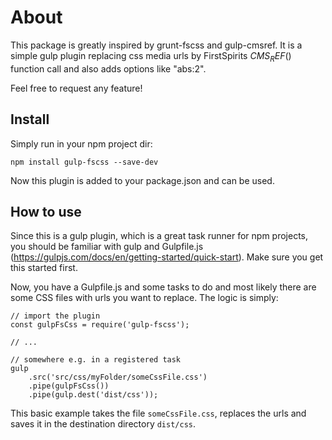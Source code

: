 # About

This package is greatly inspired by grunt-fscss and gulp-cmsref. It is a simple gulp plugin replacing css media urls by FirstSpirits $CMS_REF()$ function call and also adds options like "abs:2".

Feel free to request any feature!

## Install

Simply run in your npm project dir:
```
npm install gulp-fscss --save-dev 
```
Now this plugin is added to your package.json and can be used.

## How to use

Since this is a gulp plugin, which is a great task runner for npm projects, you should be familiar with gulp and Gulpfile.js (https://gulpjs.com/docs/en/getting-started/quick-start). Make sure you get this started first.

Now, you have a Gulpfile.js and some tasks to do and most likely there are some CSS files with urls you want to replace. The logic is simply:

```
// import the plugin
const gulpFsCss = require('gulp-fscss');

// ...

// somewhere e.g. in a registered task
gulp
	.src('src/css/myFolder/someCssFile.css')
	.pipe(gulpFsCss())
	.pipe(gulp.dest('dist/css'));
```
This basic example takes the file ```someCssFile.css```, replaces the urls and saves it in the destination directory ```dist/css```.

